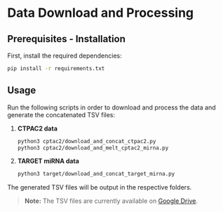 # Data Download and Processing

## Prerequisites - Installation

First, install the required dependencies:

```bash
pip install -r requirements.txt
```

## Usage

Run the following scripts in order to download and process the data and generate the concatenated TSV files:

1. **CTPAC2 data**

   ```bash
   python3 cptac2/download_and_concat_ctpac2.py
   python3 cptac2/download_and_melt_cptac2_mirna.py
   ```

2. **TARGET miRNA data**

   ```bash
   python3 target/download_and_concat_target_mirna.py
   ```

The generated TSV files will be output in the respective folders.

> **Note:** The TSV files are currently available on [Google Drive](https://drive.google.com/drive/folders/1aGPg6hM5spdGACS-6wneKl2N1DHL2uOZ).